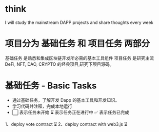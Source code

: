 # think
I will study the mainstream DAPP projects and share thoughts every week

# 项目分为 基础任务 和 项目任务 两部分

基础任务 是熟悉和集成区块链开发所必需的基本工具组件
项目任务 是研究主流 DeFi, NFT, DAO, CRYPTO 的经典项目,研究下项目源码。

# 基础任务 - Basic Tasks
- 通过基础任务，了解开发 Dapp 的基本工具和开发知识。
- 学习代码并注释，完成本地运行
- ⬜ 表示任务未开始 ⌛ 表示任务正在进行中 ✅ 表示任务已完成

1、deploy vote contract ⌛
2、deploy contract with web3.js ⌛